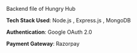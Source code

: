 Backend file of Hungry Hub

**Tech Stack Used**: Node.js , Express.js , MongoDB

**Authentication**: Google OAuth 2.0

**Payment Gateway**: Razorpay
